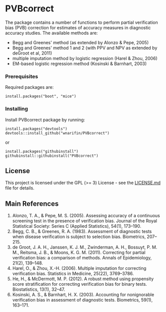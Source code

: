 # PVBcorrect

The package contains a number of functions to perform partial verification bias 
(PVB) correction for estimates of accuracy measures in diagnostic accuracy studies. The 
available methods are:

- Begg and Greenes' method (as extended by Alonzo & Pepe, 2005)
- Begg and Greenes' method 1 and 2 (with PPV and NPV as extended by deGroot et al, 2011)
- multiple imputation method by logistic regression (Harel & Zhou, 2006)
- EM-based logistic regression method (Kosinski & Barnhart, 2003)

### Prerequisites

Required packages are:

```
install.packages("boot", "mice")
```

### Installing

Install PVBcorrect package by running:

```
install.packages("devtools")
devtools::install_github("wnarifin/PVBcorrect")
```

or

```
install.packages("githubinstall")
githubinstall::githubinstall("PVBcorrect")
```

## License

This project is licensed under the GPL (>= 3) License - see the [LICENSE.md](LICENSE.md) file for details.

## Main References

1. Alonzo, T. A., & Pepe, M. S. (2005). Assessing accuracy of a continuous screening test in the presence of verification bias. Journal of the Royal Statistical Society: Series C (Applied Statistics), 54(1), 173–190.
2. Begg, C. B., & Greenes, R. A. (1983). Assessment of diagnostic tests when disease verification is subject to selection bias. Biometrics, 207–215.
3. de Groot, J. A. H., Janssen, K. J. M., Zwinderman, A. H., Bossuyt, P. M. M., Reitsma, J. B., & Moons, K. G. M. (2011). Correcting for partial verification bias: a comparison of methods. Annals of Epidemiology, 21(2), 139–148.
4. Harel, O., & Zhou, X.-H. (2006). Multiple imputation for correcting verification bias. Statistics in Medicine, 25(22), 3769–3786.
5. He, H., & McDermott, M. P. (2012). A robust method using propensity score stratification for correcting verification bias for binary tests. Biostatistics, 13(1), 32–47.
6. Kosinski, A. S., & Barnhart, H. X. (2003). Accounting for nonignorable verification bias in assessment of diagnostic tests. Biometrics, 59(1), 163–171.
